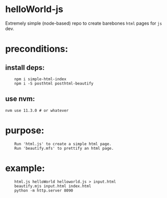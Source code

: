 # helloWorld-js

Extremely simple (node-based) repo to create barebones ``html`` pages for ``js`` dev.

# preconditions:

## install deps:

        npm i simple-html-index
        npm i -S posthtml posthtml-beautify

## use nvm:

	nvm use 11.3.0 # or whatever

# purpose:

        Run 'html.js' to create a simple html page.
        Run 'beautify.mfs' to prettify an html page.

# example:

        html.js helloWorld helloworld.js > input.html
        beautify.mjs input.html index.html
        python -m http.server 8090

